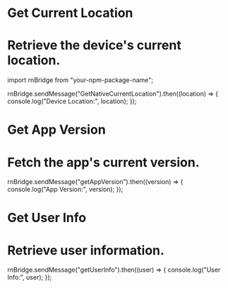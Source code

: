 # Get Current Location

# Retrieve the device's current location.

import rnBridge from "your-npm-package-name";

rnBridge.sendMessage("GetNativeCurrentLocation").then((location) => {
console.log("Device Location:", location);
});

# Get App Version

# Fetch the app's current version.

rnBridge.sendMessage("getAppVersion").then((version) => {
console.log("App Version:", version);
});

# Get User Info

# Retrieve user information.

rnBridge.sendMessage("getUserInfo").then((user) => {
console.log("User Info:", user);
});
